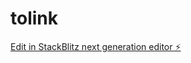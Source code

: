 # tolink

[Edit in StackBlitz next generation editor ⚡️](https://stackblitz.com/~/github.com/n4n45h1/tolink)